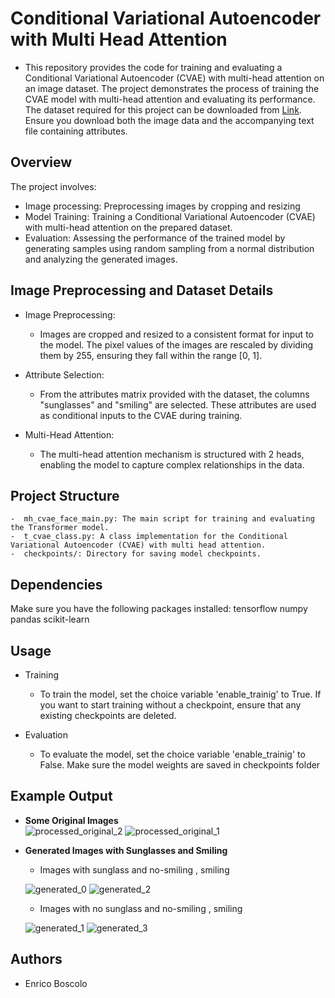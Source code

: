 # Conditional Variational Autoencoder with Multi Head Attention

* This repository provides the code for training and evaluating a Conditional Variational Autoencoder (CVAE) with multi-head attention on an image dataset. The project demonstrates the process of training the CVAE model with multi-head attention and evaluating its performance. The dataset required for this project can be downloaded from [Link](https://vis-www.cs.umass.edu/lfw/). Ensure you download both the image data and the accompanying text file containing attributes.



## Overview
The project involves:
- Image processing: Preprocessing images by cropping and resizing
- Model Training: Training a Conditional Variational Autoencoder (CVAE) with multi-head attention on the prepared dataset.
- Evaluation:  Assessing the performance of the trained model by generating samples using random sampling from a normal distribution and analyzing the generated images.

## Image Preprocessing and Dataset Details
* Image Preprocessing:
	- Images are cropped and resized to a consistent format for input to the model. 
The pixel values of the images are rescaled by dividing them by 255, ensuring they fall within the range [0, 1].

* Attribute Selection:
	- From the attributes matrix provided with the dataset, the columns "sunglasses" and "smiling" are selected.
	These attributes are used as conditional inputs to the CVAE during training.

* Multi-Head Attention:
	- The multi-head attention mechanism is structured with 2 heads, enabling the model to capture complex relationships in the data.



## Project Structure
	-  mh_cvae_face_main.py: The main script for training and evaluating the Transformer model.
	-  t_cvae_class.py: A class implementation for the Conditional Variational Autoencoder (CVAE) with multi head attention.
	-  checkpoints/: Directory for saving model checkpoints.



## Dependencies
Make sure you have the following packages installed:
	tensorflow numpy pandas scikit-learn 


## Usage
* Training
	-  To train the model, set the choice variable 'enable_trainig'  to True. If you want to start training without a checkpoint, ensure that any existing checkpoints are deleted.

* Evaluation
	- To evaluate the model, set the choice variable 'enable_trainig' to False. Make sure the model weights are saved in checkpoints folder
		

## Example Output
- **Some Original Images**  
![processed_original_2](https://github.com/user-attachments/assets/f5728146-a750-410a-bb33-76fa84c110bf) ![processed_original_1](https://github.com/user-attachments/assets/c9029bdf-6153-4ce6-bc60-94e40bd8e17d)



- **Generated Images with Sunglasses and Smiling**  
	- Images with sunglass and no-smiling , smiling
   
   	![generated_0](https://github.com/user-attachments/assets/7fbdcf72-010a-4ef8-949f-6237c2749e92) ![generated_2](https://github.com/user-attachments/assets/9124c4ba-07d8-468a-9633-c5e3cb189b37)

	- Images with no sunglass and no-smiling , smiling

	![generated_1](https://github.com/user-attachments/assets/1f9dad68-0f01-4ecb-aeed-756ccbc0928c)  ![generated_3](https://github.com/user-attachments/assets/767c6f0a-b42b-4ea6-8616-b33b1fee8b55)


## Authors

* Enrico Boscolo
